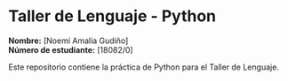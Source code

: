 # Taller de Lenguaje - Python
**Nombre:** [Noemí Amalia Gudiño]  
**Número de estudiante:** [18082/0]

Este repositorio contiene la práctica de Python para el Taller de Lenguaje.